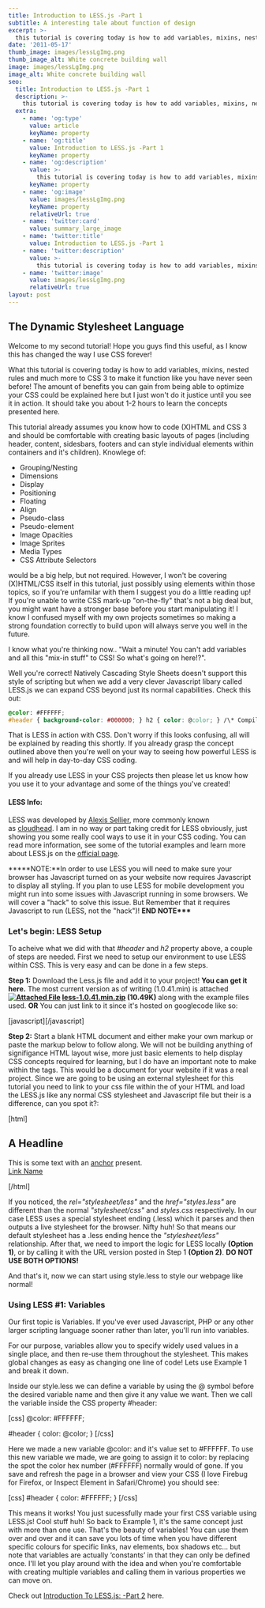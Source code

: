 ```yaml
---
title: Introduction to LESS.js -Part 1
subtitle: A interesting tale about function of design
excerpt: >-
  this tutorial is covering today is how to add variables, mixins, nested rules and much more to CSS 3 to make it function like you have never seen before!
date: '2011-05-17'
thumb_image: images/lessLgImg.png
thumb_image_alt: White concrete building wall
image: images/lessLgImg.png
image_alt: White concrete building wall
seo:
  title: Introduction to LESS.js -Part 1
  description: >-
    this tutorial is covering today is how to add variables, mixins, nested rules and much more to CSS 3 to make it function like you have never seen before!
  extra:
    - name: 'og:type'
      value: article
      keyName: property
    - name: 'og:title'
      value: Introduction to LESS.js -Part 1
      keyName: property
    - name: 'og:description'
      value: >-
        this tutorial is covering today is how to add variables, mixins, nested rules and much more to CSS 3 to make it function like you have never seen before!
      keyName: property
    - name: 'og:image'
      value: images/lessLgImg.png
      keyName: property
      relativeUrl: true
    - name: 'twitter:card'
      value: summary_large_image
    - name: 'twitter:title'
      value: Introduction to LESS.js -Part 1
    - name: 'twitter:description'
      value: >-
        this tutorial is covering today is how to add variables, mixins, nested rules and much more to CSS 3 to make it function like you have never seen before!
    - name: 'twitter:image'
      value: images/lessLgImg.png
      relativeUrl: true
layout: post
---
```


## The Dynamic Stylesheet Language

Welcome to my second tutorial! Hope you guys find this useful, as I know this has changed the way I use CSS forever!

What this tutorial is covering today is how to add variables, mixins, nested rules and much more to CSS 3 to make it function like you have never seen before! The amount of benefits you can gain from being able to optimize your CSS could be explained here but I just won't do it justice until you see it in action. It should take you about 1-2 hours to learn the concepts presented here.

This tutorial already assumes you know how to code (X)HTML and CSS 3 and should be comfortable with creating basic layouts of pages (including header, content, sidesbars, footers and can style individual elements within containers and it's children). Knowlege of:

- Grouping/Nesting
- Dimensions
- Display
- Positioning
- Floating
- Align
- Pseudo-class
- Pseudo-element
- Image Opacities
- Image Sprites
- Media Types
- CSS Attribute Selectors

would be a big help, but not required. However, I won't be covering (X)HTML/CSS itself in this tutorial, just possibly using elements within those topics, so if you're unfamilar with them I suggest you do a little reading up! If you're unable to write CSS mark-up "on-the-fly" that's not a big deal but, you might want have a stronger base before you start manipulating it! I know I confused myself with my own projects sometimes so making a strong foundation correctly to build upon will always serve you well in the future.

I know what you're thinking now.. "Wait a minute! You can't add variables and all this "mix-in stuff" to CSS! So what's going on here!?".

Well you're correct! Natively Cascading Style Sheets doesn't support this style of scripting but when we add a very clever Javascript libary called LESS.js we can expand CSS beyond just its normal capabilities. Check this out:

```CSS
@color: #FFFFFF; 
#header { background-color: #000000; } h2 { color: @color; } /\* Compiled CSS in browser \*/ #header { background-color: #000000; } h2 { color: #FFFFFF; }
```

That is LESS in action with CSS. Don't worry if this looks confusing, all will be explained by reading this shortly. If you already grasp the concept outlined above then you're well on your way to seeing how powerful LESS is and will help in day-to-day CSS coding.

If you already use LESS in your CSS projects then please let us know how you use it to your advantage and some of the things you've created!

#### LESS Info:

LESS was developed by [Alexis Sellier](http://cloudhead.io/ "Alexis Sellier"), more commonly known as [cloudhead](http://cloudhead.io/ "cloudhead"). I am in no way or part taking credit for LESS obviously, just showing you some really cool ways to use it in your CSS coding. You can read more information, see some of the tutorial examples and learn more about LESS.js on the [official page](http://lesscss.org/ "External link").

**\*\*\*NOTE:**In order to use LESS you will need to make sure your browser has Javascript turned on as your website now requires Javascript to display all styling. If you plan to use LESS for mobile development you might run into some issues with Javascript running in some browsers. We will cover a "hack" to solve this issue. But Remember that it requires Javascript to run (LESS, not the "hack")! **END NOTE\*\*\***

### Let's begin: LESS Setup

To acheive what we did with that _#header_ and _h2_ property above, a couple of steps are needed. First we need to setup our environment to use LESS within CSS. This is very easy and can be done in a few steps.

**Step 1:** Download the Less.js file and add it to your project! **You can get it here.** The most current version as of writing (1.0.41.min) is attached **[![Attached File](images/zip.gif.pagespeed.ce.oGdlqcpZFW.gif)](http://www.dreamincode.net/forums/index.php?app=core&module=attach&section=attach&attach_id=23177 "Download attachment") [less-1.0.41.min.zip](http://www.dreamincode.net/forums/index.php?app=core&module=attach&section=attach&attach_id=23177 "Download attachment") **(10.49K)**** along with the example files used. ****OR**** You can just link to it since it's hosted on googlecode like so:

\[javascript\]<script src="http://lesscss.googlecode.com/files/less-1.0.41.min.js"></script>\[/javascript\]

**Step 2:** Start a blank HTML document and either make your own markup or paste the markup below to follow along. We will not be building anything of signifigance HTML layout wise, more just basic elements to help display CSS concepts required for learning, but I do have an important note to make within the _<head>_ tags. This would be a document for your website if it was a real project. Since we are going to be using an external stylesheet for this tutorial you need to link to your css file within the _<head>_ of your HTML and load the LESS.js like any normal CSS stylesheet and Javascript file but their is a difference, can you spot it?:

\[html\]

<meta charset="UTF-8"> <title>LESS.js Tutorial</title> <!-- LESS Stylesheet --> <link rel="stylesheet/less" type="text/css" href="css/style.less">

<!-- LESS Javascript --> <script src="http://lesscss.googlecode.com/files/less-1.0.41.min.js"></script> <div id="header"> <h2>A Headline</h2> This is some text with an <a href="#">anchor</a> present.

</div> <!-- /header --> <div id="footer"> <a href="#">Link Name</a></div> <!-- /footer -->

\[/html\]

If you noticed, the _rel="stylesheet/less"_ and the _href="styles.less"_ are different than the normal _"stylesheet/css"_ and _styles.css_ respectively. In our case LESS uses a special stylesheet ending (.less) which it parses and then outputs a live stylesheet for the browser. Nifty huh! So that means our default stylesheet has a .less ending hence the _"stylesheet/less"_ relationship. After that, we need to import the logic for LESS locally **(Option 1)**, or by calling it with the URL version posted in Step 1 **(Option 2)**. **DO NOT USE BOTH OPTIONS!**

And that's it, now we can start using style.less to style our webpage like normal!

### Using LESS #1: Variables

Our first topic is Variables. If you've ever used Javascript, PHP or any other larger scripting language sooner rather than later, you'll run into variables.

For our purpose, variables allow you to specify widely used values in a single place, and then re-use them throughout the stylesheet. This makes global changes as easy as changing one line of code! Lets use Example 1 and break it down.

Inside our style.less we can define a variable by using the @ symbol before the desired variable name and then give it any value we want. Then we call the variable inside the CSS property #header:

\[css\] @color: #FFFFFF;

#header { color: @color; } \[/css\]

Here we made a new variable @color: and it's value set to #FFFFFF. To use this new variable we made, we are going to assign it to color: by replacing the spot the color hex number (#FFFFFF) normally would of gone. If you save and refresh the page in a browser and view your CSS (I love Firebug for Firefox, or Inspect Element in Safari/Chrome) you should see:

\[css\] #header { color: #FFFFFF; } \[/css\]

This means it works! You just sucessfully made your first CSS variable using LESS.js! Cool stuff huh! So back to Example 1, it's the same concept just with more than one use. That's the beauty of variables! You can use them over and over and it can save you lots of time when you have different specific colours for specific links, nav elements, box shadows etc... but note that variables are actually ‘constants’ in that they can only be defined once. I'll let you play around with the idea and when you're comfortable with creating multiple variables and calling them in various properties we can move on.

Check out [Introduction To LESS.js: -Part 2](http:virtuallycreative.ca/introduction-to-less-js-part-2/) here.
